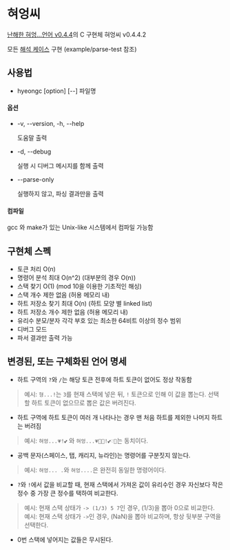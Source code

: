 혀엉씨
===========

[난해한 혀엉...언어 v0.4.4](https://gist.github.com/xnuk/d9f883ede568d97caa158255e4b4d069/836a208b5d9fe729eb0d2fd9bf73aec7dc155ffb)의 C 구현체 혀엉씨 v0.4.4.2

모든 [해석 케이스](https://github.com/xnuk/hyeong-testcases) 구현 (example/parse-test 참조)

## 사용법
* hyeongc [option] [--] 파일명

#### 옵션
* -v, --version, -h, --help

    도움말 출력
* -d, --debug

    실행 시 디버그 메시지를 함께 출력
* --parse-only

    실행하지 않고, 파싱 결과만을 출력

#### 컴파일
gcc 와 make가 있는 Unix-like 시스템에서 컴파일 가능함

## 구현체 스펙
* 토큰 처리 O(n)
* 명령어 분석 최대 O(n^2) (대부분의 경우 O(n))
* 스택 찾기 O(1) (mod 10을 이용한 기초적인 해싱)
* 스택 개수 제한 없음 (허용 메모리 내)
* 하트 저장소 찾기 최대 O(n) (하트 모양 별 linked list)
* 하트 저장소 개수 제한 없음 (허용 메모리 내)
* 유리수 분모/분자 각각 부호 있는 최소한 64비트 이상의 정수 범위
* 디버그 모드
* 파서 결과만 출력 가능

## 변경된, 또는 구체화된 언어 명세
* 하트 구역의 <code>?</code>와 <code>/</code>는 해당 토큰 전후에 하트 토큰이 없어도 정상 작동함
> 예시: <code>형...!</code>는 <code>3</code>를 현재 스택에 넣은 뒤, <code>!</code> 토큰으로 인해 이 값을 뽑는다. 선택할 하트 토큰이 없으므로 뽑은 값은 버려진다.

* 하트 구역에 하트 토큰이 여러 개 나타나는 경우 맨 처음 하트를 제외한 나머지 하트는 버려짐
> 예시: <code>혀엉...💗!💕</code> 와 <code>혀엉...💗💙💝!💕♡💜</code>는 동치이다.

* 공백 문자(스페이스, 탭, 캐리지, 뉴라인)는 명령어를 구분짓지 않는다.
> 예시: <code>혀엉... .</code>와 <code>혀엉....</code>은 완전히 동일한 명령어이다.

* <code>?</code>와 <code>!</code>에서 값을 비교할 때, 현재 스택에서 가져온 값이 유리수인 경우 자신보다 작은 정수 중 가장 큰 정수를 택하여 비교한다.
> 예시: 현재 스택 상태가 <code>-> (1/3) 5 7</code>인 경우, (1/3)을 뽑아 0으로 비교한다.  
> 예시: 현재 스택 상태가 <code>-></code>인 경우, (NaN)을 뽑아 비교하며, 항상 뒷부분 구역을 선택한다.

* 0번 스택에 넣어지는 값들은 무시된다.
